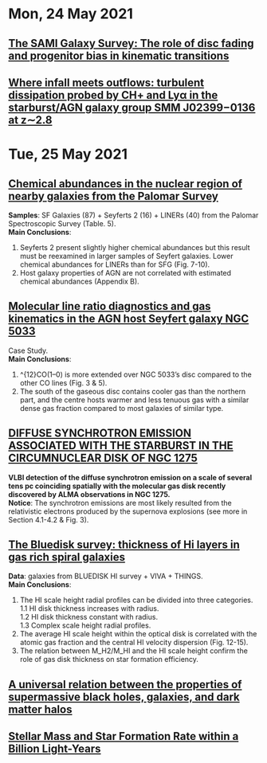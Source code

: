 # Mon, 24 May 2021

## [The SAMI Galaxy Survey: The role of disc fading and progenitor bias in kinematic transitions](https://arxiv.org/abs/2105.10179)  

## [Where infall meets outflows: turbulent dissipation probed by CH+ and Lyα in the starburst/AGN galaxy group SMM J02399−0136 at z∼2.8](https://arxiv.org/abs/2105.10202)


# Tue, 25 May 2021

## [Chemical abundances in the nuclear region of nearby galaxies from the Palomar Survey](https://arxiv.org/abs/2105.11164)
**Samples**:  SF Galaxies (87) + Seyferts 2 (16) + LINERs (40) from the Palomar Spectroscopic Survey (Table. 5).   
**Main Conclusions**:   
1. Seyferts 2 present slightly higher chemical abundances but this result must be reexamined in larger samples of Seyfert galaxies. Lower chemical abundances for LINERs than for SFG (Fig. 7-10).
2. Host galaxy properties of AGN  are not correlated with estimated chemical abundances (Appendix B).


## [Molecular line ratio diagnostics and gas kinematics in the AGN host Seyfert galaxy NGC 5033](https://arxiv.org/abs/2105.11198)
Case Study.  
**Main Conclusions**: 
1. ^{12}CO(1–0) is more extended over NGC 5033’s disc compared to the other CO lines (Fig. 3 & 5).   
2. The south of the gaseous disc contains cooler gas than the northern part, and the centre hosts warmer and less tenuous gas with a similar dense gas fraction compared to most galaxies of similar type.  


## [DIFFUSE SYNCHROTRON EMISSION ASSOCIATED WITH THE STARBURST IN THE CIRCUMNUCLEAR DISK OF NGC 1275](https://arxiv.org/abs/2105.11073)
**VLBI detection of the diffuse synchrotron emission on a scale of several tens pc coinciding spatially with the molecular gas disk recently discovered by ALMA observations in NGC 1275.**  
**Notice**:  The synchrotron emissions are most likely resulted from the relativistic electrons produced by the supernova explosions (see more in Section 4.1-4.2 & Fig. 3).


## [The Bluedisk survey: thickness of Hi layers in gas rich spiral galaxies](https://arxiv.org/abs/2105.10683)  
**Data**: galaxies from BLUEDISK HI survey + VIVA + THINGS.  
**Main Conclusions**:  
1. The HI scale height radial profiles can be divided into three categories.  
	1.1  HI disk thickness increases with radius.  
	1.2  HI disk thickness constant with radius.  
	1.3  Complex scale height radial profiles.  
2. The average HI scale height within the optical disk is correlated with the atomic gas fraction and the central HI velocity dispersion (Fig. 12-15).  
3. The relation between M_H2/M_HI and the HI scale height confirm the role of gas disk thickness on star formation efficiency.


## [A universal relation between the properties of supermassive black holes, galaxies, and dark matter halos](https://arxiv.org/abs/2105.10508)  

## [Stellar Mass and Star Formation Rate within a Billion Light-Years](https://arxiv.org/abs/2105.11345)
